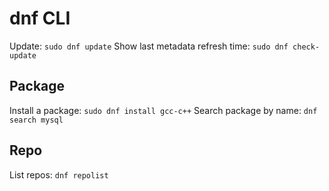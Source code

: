 # dnf CLI

Update: `sudo dnf update`
Show last metadata refresh time: `sudo dnf check-update`

## Package
Install a package: `sudo dnf install gcc-c++`
Search package by name: `dnf search mysql`

## Repo
List repos: `dnf repolist`
